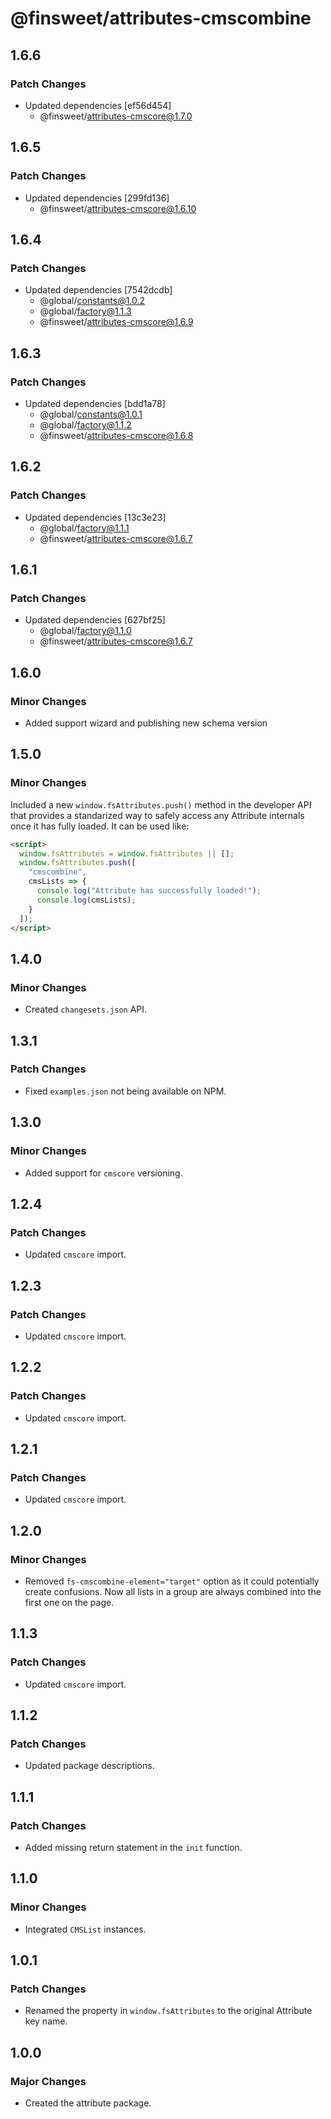 # @finsweet/attributes-cmscombine

## 1.6.6

### Patch Changes

- Updated dependencies [ef56d454]
  - @finsweet/attributes-cmscore@1.7.0

## 1.6.5

### Patch Changes

- Updated dependencies [299fd136]
  - @finsweet/attributes-cmscore@1.6.10

## 1.6.4

### Patch Changes

- Updated dependencies [7542dcdb]
  - @global/constants@1.0.2
  - @global/factory@1.1.3
  - @finsweet/attributes-cmscore@1.6.9

## 1.6.3

### Patch Changes

- Updated dependencies [bdd1a78]
  - @global/constants@1.0.1
  - @global/factory@1.1.2
  - @finsweet/attributes-cmscore@1.6.8

## 1.6.2

### Patch Changes

- Updated dependencies [13c3e23]
  - @global/factory@1.1.1
  - @finsweet/attributes-cmscore@1.6.7

## 1.6.1

### Patch Changes

- Updated dependencies [627bf25]
  - @global/factory@1.1.0
  - @finsweet/attributes-cmscore@1.6.7

## 1.6.0

### Minor Changes

- Added support wizard and publishing new schema version

## 1.5.0

### Minor Changes

Included a new `window.fsAttributes.push()` method in the developer API that provides a standarized way to safely access any Attribute internals once it has fully loaded.
It can be used like:

```html
<script>
  window.fsAttributes = window.fsAttributes || [];
  window.fsAttributes.push([
    "cmscombine",
    cmsLists => {
      console.log("Attribute has successfully loaded!");
      console.log(cmsLists);
    }
  ]);
</script>
```

## 1.4.0

### Minor Changes

- Created `changesets.json` API.

## 1.3.1

### Patch Changes

- Fixed `examples.json` not being available on NPM.

## 1.3.0

### Minor Changes

- Added support for `cmscore` versioning.

## 1.2.4

### Patch Changes

- Updated `cmscore` import.

## 1.2.3

### Patch Changes

- Updated `cmscore` import.

## 1.2.2

### Patch Changes

- Updated `cmscore` import.

## 1.2.1

### Patch Changes

- Updated `cmscore` import.

## 1.2.0

### Minor Changes

- Removed `fs-cmscombine-element="target"` option as it could potentially create confusions.
  Now all lists in a group are always combined into the first one on the page.

## 1.1.3

### Patch Changes

- Updated `cmscore` import.

## 1.1.2

### Patch Changes

- Updated package descriptions.

## 1.1.1

### Patch Changes

- Added missing return statement in the `init` function.

## 1.1.0

### Minor Changes

- Integrated `CMSList` instances.

## 1.0.1

### Patch Changes

- Renamed the property in `window.fsAttributes` to the original Attribute key name.

## 1.0.0

### Major Changes

- Created the attribute package.
